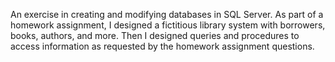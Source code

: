 An exercise in creating and modifying databases in SQL Server. As part of a homework assignment, I designed a fictitious library system with borrowers, books, authors, and more. Then I designed queries and procedures to access information as requested by the homework assignment questions. 
